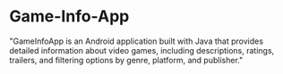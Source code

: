 # Game-Info-App
"GameInfoApp is an Android application built with Java that provides detailed information about video games, including descriptions, ratings, trailers, and filtering options by genre, platform, and publisher."
